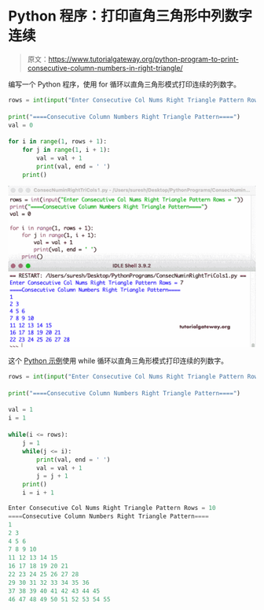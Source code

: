 # Python 程序：打印直角三角形中列数字连续

> 原文：<https://www.tutorialgateway.org/python-program-to-print-consecutive-column-numbers-in-right-triangle/>

编写一个 Python 程序，使用 for 循环以直角三角形模式打印连续的列数字。

```py
rows = int(input("Enter Consecutive Col Nums Right Triangle Pattern Rows = "))

print("====Consecutive Column Numbers Right Triangle Pattern====")
val = 0

for i in range(1, rows + 1):
    for j in range(1, i + 1):
        val = val + 1
        print(val, end = ' ')
    print()
```

![Python Program to Print Consecutive Column Numbers in Right Triangle](img/75840f27b2144b59363a18032556c975.png)

这个 [Python 示例](https://www.tutorialgateway.org/python-programming-examples/)使用 while 循环以直角三角形模式打印连续的列数字。

```py
rows = int(input("Enter Consecutive Col Nums Right Triangle Pattern Rows = "))

print("====Consecutive Column Numbers Right Triangle Pattern====")

val = 1
i = 1

while(i <= rows):
    j = 1
    while(j <= i):
        print(val, end = ' ')
        val = val + 1
        j = j + 1
    print()
    i = i + 1
```

```py
Enter Consecutive Col Nums Right Triangle Pattern Rows = 10
====Consecutive Column Numbers Right Triangle Pattern====
1 
2 3 
4 5 6 
7 8 9 10 
11 12 13 14 15 
16 17 18 19 20 21 
22 23 24 25 26 27 28 
29 30 31 32 33 34 35 36 
37 38 39 40 41 42 43 44 45 
46 47 48 49 50 51 52 53 54 55 
```
